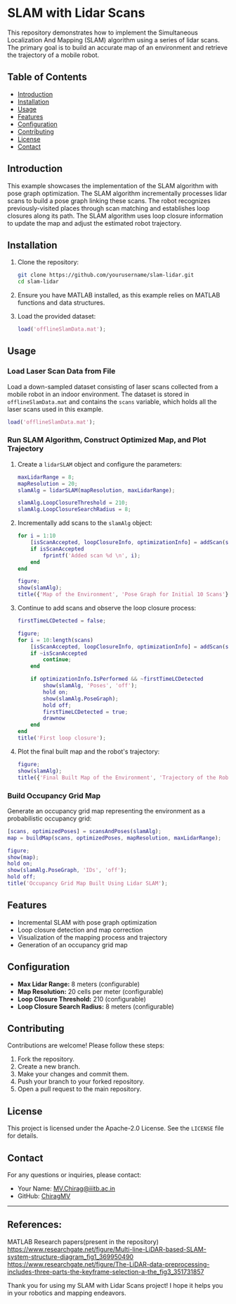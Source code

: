

# SLAM with Lidar Scans

This repository demonstrates how to implement the Simultaneous Localization And Mapping (SLAM) algorithm using a series of lidar scans. The primary goal is to build an accurate map of an environment and retrieve the trajectory of a mobile robot.

## Table of Contents

- [Introduction](#introduction)
- [Installation](#installation)
- [Usage](#usage)
- [Features](#features)
- [Configuration](#configuration)
- [Contributing](#contributing)
- [License](#license)
- [Contact](#contact)

## Introduction

This example showcases the implementation of the SLAM algorithm with pose graph optimization. The SLAM algorithm incrementally processes lidar scans to build a pose graph linking these scans. The robot recognizes previously-visited places through scan matching and establishes loop closures along its path. The SLAM algorithm uses loop closure information to update the map and adjust the estimated robot trajectory.

## Installation

1. Clone the repository:
    ```bash
    git clone https://github.com/yourusername/slam-lidar.git
    cd slam-lidar
    ```

2. Ensure you have MATLAB installed, as this example relies on MATLAB functions and data structures.

3. Load the provided dataset:
    ```matlab
    load('offlineSlamData.mat');
    ```

## Usage

### Load Laser Scan Data from File

Load a down-sampled dataset consisting of laser scans collected from a mobile robot in an indoor environment. The dataset is stored in `offlineSlamData.mat` and contains the `scans` variable, which holds all the laser scans used in this example.

```matlab
load('offlineSlamData.mat');
```

### Run SLAM Algorithm, Construct Optimized Map, and Plot Trajectory

1. Create a `lidarSLAM` object and configure the parameters:

    ```matlab
    maxLidarRange = 8;
    mapResolution = 20;
    slamAlg = lidarSLAM(mapResolution, maxLidarRange);

    slamAlg.LoopClosureThreshold = 210;  
    slamAlg.LoopClosureSearchRadius = 8;
    ```

2. Incrementally add scans to the `slamAlg` object:

    ```matlab
    for i = 1:10
        [isScanAccepted, loopClosureInfo, optimizationInfo] = addScan(slamAlg, scans{i});
        if isScanAccepted
            fprintf('Added scan %d \n', i);
        end
    end

    figure;
    show(slamAlg);
    title({'Map of the Environment', 'Pose Graph for Initial 10 Scans'});
    ```

3. Continue to add scans and observe the loop closure process:

    ```matlab
    firstTimeLCDetected = false;

    figure;
    for i = 10:length(scans)
        [isScanAccepted, loopClosureInfo, optimizationInfo] = addScan(slamAlg, scans{i});
        if ~isScanAccepted
            continue;
        end

        if optimizationInfo.IsPerformed && ~firstTimeLCDetected
            show(slamAlg, 'Poses', 'off');
            hold on;
            show(slamAlg.PoseGraph); 
            hold off;
            firstTimeLCDetected = true;
            drawnow
        end
    end
    title('First loop closure');
    ```

4. Plot the final built map and the robot's trajectory:

    ```matlab
    figure;
    show(slamAlg);
    title({'Final Built Map of the Environment', 'Trajectory of the Robot'});
    ```

### Build Occupancy Grid Map

Generate an occupancy grid map representing the environment as a probabilistic occupancy grid:

```matlab
[scans, optimizedPoses] = scansAndPoses(slamAlg);
map = buildMap(scans, optimizedPoses, mapResolution, maxLidarRange);

figure;
show(map);
hold on;
show(slamAlg.PoseGraph, 'IDs', 'off');
hold off;
title('Occupancy Grid Map Built Using Lidar SLAM');
```

## Features

- Incremental SLAM with pose graph optimization
- Loop closure detection and map correction
- Visualization of the mapping process and trajectory
- Generation of an occupancy grid map

## Configuration

- **Max Lidar Range:** 8 meters (configurable)
- **Map Resolution:** 20 cells per meter (configurable)
- **Loop Closure Threshold:** 210 (configurable)
- **Loop Closure Search Radius:** 8 meters (configurable)

## Contributing

Contributions are welcome! Please follow these steps:

1. Fork the repository.
2. Create a new branch.
3. Make your changes and commit them.
4. Push your branch to your forked repository.
5. Open a pull request to the main repository.

## License

This project is licensed under the Apache-2.0 License. See the `LICENSE` file for details.

## Contact

For any questions or inquiries, please contact:

- Your Name: [MV.Chirag@iiitb.ac.in](mailto:MV.Chirag@iiitb.ac.in)
- GitHub: [ChiragMV](https://github.com/ChiragMV)

---

## References:
MATLAB
Research papers(present in the repository)
https://www.researchgate.net/figure/Multi-line-LiDAR-based-SLAM-system-structure-diagram_fig1_369950490
https://www.researchgate.net/figure/The-LiDAR-data-preprocessing-includes-three-parts-the-keyframe-selection-a-the_fig3_351731857

Thank you for using my SLAM with Lidar Scans project! I hope it helps you in your robotics and mapping endeavors.
